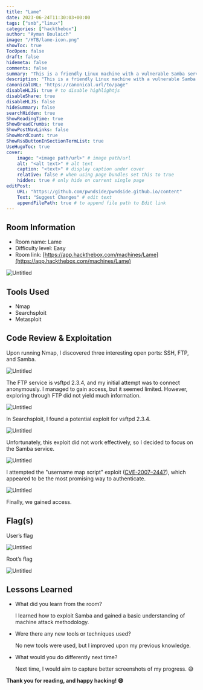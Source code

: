 ```yaml
---
title: "Lame"
date: 2023-06-24T11:30:03+00:00
tags: ["smb","linux"]
categories: ["hackthebox"]
author: "Ayman Boulaich"
image: "/HTB/lame-icon.png"
showToc: true
TocOpen: false
draft: false
hidemeta: false
comments: false
summary: "This is a friendly Linux machine with a vulnerable Samba service that can be exploited."
description: "This is a friendly Linux machine with a vulnerable Samba service that can be exploited."
canonicalURL: "https://canonical.url/to/page"
disableHLJS: true # to disable highlightjs
disableShare: true
disableHLJS: false
hideSummary: false
searchHidden: true
ShowReadingTime: true
ShowBreadCrumbs: true
ShowPostNavLinks: false
ShowWordCount: true
ShowRssButtonInSectionTermList: true
UseHugoToc: true
cover:
    image: "<image path/url>" # image path/url
    alt: "<alt text>" # alt text
    caption: "<text>" # display caption under cover
    relative: false # when using page bundles set this to true
    hidden: true # only hide on current single page
editPost:
    URL: "https://github.com/pwndside/pwndside.github.io/content"
    Text: "Suggest Changes" # edit text
    appendFilePath: true # to append file path to Edit link
--- 
```


## Room Information

- Room name: Lame
- Difficulty level: Easy
- Room link: [https://app.hackthebox.com/machines/Lame](https://app.hackthebox.com/machines/Lame)

![Untitled](/HTB/lame-icon.png)

## Tools Used

- Nmap
- Searchsploit
- Metasploit

## Code Review & Exploitation

Upon running Nmap, I discovered three interesting open ports: SSH, FTP, and Samba.

![Untitled](/HTB/lame-1.png)

The FTP service is vsftpd 2.3.4, and my initial attempt was to connect anonymously. I managed to gain access, but it seemed limited. However, exploring through FTP did not yield much information.

![Untitled](/HTB/lame-2.png)

In Searchsploit, I found a potential exploit for vsftpd 2.3.4.

![Untitled](/HTB/lame-3.png)

Unfortunately, this exploit did not work effectively, so I decided to focus on the Samba service.

![Untitled](/HTB/lame-4.png)

I attempted the "username map script" exploit ([CVE-2007–2447](http://cvedetails.com/cve/cve-2007-2447)), which appeared to be the most promising way to authenticate.

![Untitled](/HTB/lame-5.png)

Finally, we gained access.

## Flag(s)

User’s flag

![Untitled](/HTB/lame-6.png)

Root’s flag

![Untitled](/HTB/lame-7.png)

## Lessons Learned

- What did you learn from the room?
    
    I learned how to exploit Samba and gained a basic understanding of machine attack methodology.
    
- Were there any new tools or techniques used?
    
    No new tools were used, but I improved upon my previous knowledge.
    
- What would you do differently next time?
    
    Next time, I would aim to capture better screenshots of my progress. 😅

**Thank you for reading, and happy hacking! 😄**
